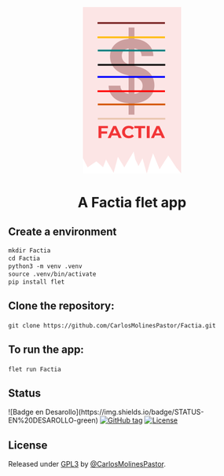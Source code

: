 <p align="center">
<img src="https://github.com/CarlosMolinesPastor/Factia/blob/main/assets/icon.png"> 
</p>
                                                                                                  
<h1 align="center">A Factia flet app</h1>

                 
## Create a environment

```
mkdir Factia
cd Factia
python3 -m venv .venv
source .venv/bin/activate
pip install flet
```

## Clone the repository:

```git clone https://github.com/CarlosMolinesPastor/Factia.git```

## To run the app:

```flet run Factia```

<h2>Status</h2>
![Badge en Desarollo](https://img.shields.io/badge/STATUS-EN%20DESAROLLO-green)
<a href="https://github.com/CarlosMolinesPastor/Factia/releases/"><img src="https://img.shields.io/github/tag/CarlosMolinesPastor/Factia?include_prereleases=&sort=semver&color=blue" alt="GitHub tag"></a>
<a href="#license"><img src="https://img.shields.io/badge/License-GPL3-blue" alt="License"></a>

<h2>License</h2>
Released under <a href="/LICENSE">GPL3</a> by <a href="https://github.com/CarlosMolinesPastor">@CarlosMolinesPastor</a>.
